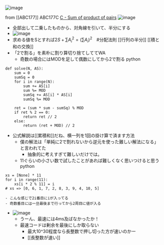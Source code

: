 
![image](https://gyazo.com/9aee3cdd36ebd15ec417f0041d2af303/thumb/1000)

from [[ABC177]]
ABC177C
[C - Sum of product of pairs](https://atcoder.jp/contests/abc177/tasks/abc177_c)
![image](https://gyazo.com/03b7a549020d2bc77a093d63cb5692b4/thumb/1000)
- 全部出して二乗したものから、対角線を引いて、半分にする
- ![image](https://gyazo.com/9aee3cdd36ebd15ec417f0041d2af303/thumb/1000)
- 求める値をSとすれば$2 S + \sum A_i^2 = (\sum A_i)^2$　#分配法則 [[行列の半分]] [[積と和の交換]]
- 「2で割る」を素朴に割り算切り捨てしててWA
    - 奇数の場合にはMODを足して偶数にしてから2で割る
python

```
def solve(N, AS):
    sum = 0
    sumSq = 0
    for i in range(N):
        sum += AS[i]
        sum %= MOD
        sumSq += AS[i] * AS[i]
        sumSq %= MOD

    ret = (sum * sum - sumSq) % MOD
    if ret % 2 == 0:
        return ret // 2
    else:
        return (ret + MOD) // 2
```

- 公式解説は[[累積和]]だね、横一列を1回の掛け算で済ます方法
    - 僕の解法は「単純に2で割れないから逆元を使った難しい解法になる」と言われてた
        - 抽象的に考えすぎて難しいだけでは。
    - 11ぐらいの小さい数で試したことがあれば難しくなく思いつけると思う
python

```
xs = [None] * 11
for i in range(11):
    xs[i * 2 % 11] = i
# xs => [0, 6, 1, 7, 2, 8, 3, 9, 4, 10, 5]
```

    - こんな感じで2i番目にiが入ってる
    - 奇数番目には一旦最後まで行ってから2周目に値が入る
- ![image](https://gyazo.com/b6ff3cebe067c26861dc9c4c51958d66/thumb/1000)
    - うーん、最速には4ms及ばなかったか！
    - 最速コードは剰余を最後にしか取らない
        - 最大10^30程度なら長整数で押し切った方が速いのかー
        - [[長整数が速い]]
